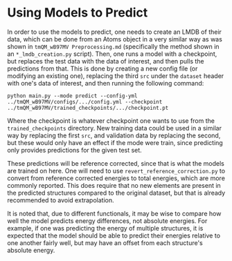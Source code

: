 # Using Models to Predict

In order to use the models to predict, one needs to create an LMDB of their data, which can be done from an Atoms object in a very similar way as was shown in `tmQM_wB97MV Preprocessing.md` (specifically the method shown in an `*_lmdb_creation.py` script). Then, one runs a model with a checkpoint, but replaces the test data with the data of interest, and then pulls the predictions from that. This is done by creating a new config file (or modifying an existing one), replacing the third `src` under the `dataset` header with one's data of interest, and then running the following command:

`python main.py --mode predict --config-yml ../tmQM_wB97MV/configs/.../config.yml --checkpoint ../tmQM_wB97MV/trained_checkpoints/.../checkpoint.pt`

Where the checkpoint is whatever checkpoint one wants to use from the `trained_checkpoints` directory. New training data could be used in a similar way by replacing the first `src`, and validation data by replacing the second, but these would only have an effect if the mode were train, since predicting only provides predictions for the given test set.

These predictions will be reference corrected, since that is what the models are trained on here. One will need to use `revert_reference_correction.py` to convert from reference corrected energies to total energies, which are more commonly reported. This does require that no new elements are present in the predicted structures compared to the original dataset, but that is already recommended to avoid extrapolation.

It is noted that, due to different functionals, it may be wise to compare how well the model predicts energy differences, not absolute energies. For example, if one was predicting the energy of multiple structures, it is expected that the model should be able to predict their energies relative to one another fairly well, but may have an offset from each structure's absolute energy.